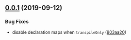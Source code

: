 ## [0.0.1](https://github.com/gavar/webpackery/compare/v/ts-configurer/0.0.0...v/ts-configurer/0.0.1) (2019-09-12)


### Bug Fixes

* disable declaration maps when `transpileOnly` ([803aa20](https://github.com/gavar/webpackery/commit/803aa20))
